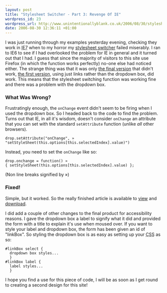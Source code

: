 ```yaml
---
layout: post
title: "Stylesheet Switcher - Part 3: Revenge Of IE"
wordpress_id: 23
wordpress_url: http://www.unintentionallyblank.co.uk/2006/08/30/stylesheet-switcher-part-3-revenge-of-ie/
date: 2006-08-30 12:36:11 +01:00
---
```

<p>I was just running through my examples yesterday evening, checking they work in <abbr title="Internet Explorer 7">IE7</abbr> when to my horror my <a href="http://www.unintentionallyblank.co.uk/2006/08/18/stylesheet-switcher-part-2/">stylesheet switcher</a> failed miserably. I ran to IE6 to see if I had overlooked the problem for IE in general and it turned out that I had. I guess that since the majority of visitors to this site use Firefox (in which the function works perfectly) no-one else had noticed either. The strange thing was that it was only <a href="http://test.unintentionallyblank.co.uk/switcher2.html">the final version</a> that didn't work, <a href="http://test.unintentionallyblank.co.uk/switcher.html">the first version</a>, using just links rather than the dropdown box, did work. This means that the stylesheet switching function was working fine and there was a problem with the dropdown box.</p>
<h3>What Was Wrong?</h3>
<p>Frustratingly enough, the <code class="inline">onChange</code> event didn't seem to be firing when I used the dropdown box. So I headed back to the code to find the problem. Turns out that IE, in all it's wisdom, doesn't consider <code class="inline">onChange</code> an attribute that you can set with the standard <code class="inline">setAttribute</code> function (unlike <em>all</em> other browsers).</p>
<pre><code>drop.setAttribute("onChange", &raquo;<br>"setStyleSheet(this.options[this.selectedIndex].value)")</code></pre>
<p>Instead, you need to set the <code class="inline">onChange</code> like so:</p>
<pre><code>drop.onchange = function() &raquo;<br>{ setStyleSheet(this.options[this.selectedIndex].value) };</code></pre>
<p>(Non line breaks signified by &raquo;)</p>
<h3>Fixed!</h3>
<p>Simple, but it worked. So the really finished article is available to <a href="http://test.unintentionallyblank.co.uk/switcher1.html" title="See the final demo of the stylesheet switcher">view</a> and <a href="http://test.unintentionallyblank.co.uk/switcher1.js">download</a>.</p>
<p>I did add a couple of other changes to the final product for accessibility reasons. I gave the dropdown box a label to signify what it did and provided the form with a title to explain it's use when moused over. If you want to style your label and dropdown box, the form has been given an id of "linkBox". So styling the dropdown box is as easy as setting up your <abbr title="Cascading Style Sheets">CSS</abbr> as so:</p>
<pre><code>#linkBox select {
  dropdown box styles...
  }
#linkBox label {
  label styles...
  }</code></pre>
<p>I hope you find a use for this piece of code, I will be as soon as I get round to creating a second design for this site!</p>
